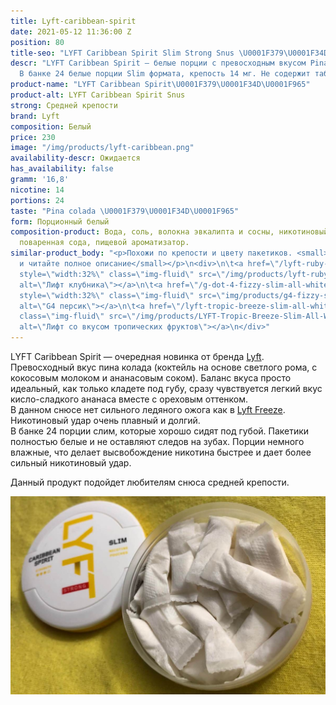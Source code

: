 ```yaml
---
title: Lyft-caribbean-spirit
date: 2021-05-12 11:36:00 Z
position: 80
title-seo: "LYFT Caribbean Spirit Slim Strong Snus \U0001F379\U0001F34D\U0001F965"
descr: "LYFT Caribbean Spirit — белые порции с превосходным вкусом Pina colada \U0001F379\U0001F34D\U0001F965.
  В банке 24 белые порции Slim формата, крепость 14 мг. Не содержит табака."
product-name: "LYFT Caribbean Spirit\U0001F379\U0001F34D\U0001F965"
product-alt: LYFT Caribbean Spirit Snus
strong: Средней крепости
brand: Lyft
composition: Белый
price: 230
image: "/img/products/lyft-caribbean.png"
availability-descr: Ожидается
has_availability: false
gramm: '16,8'
nicotine: 14
portions: 24
taste: "Pina colada \U0001F379\U0001F34D\U0001F965"
form: Порционный белый
composition-product: Вода, соль, волокна эвкалипта и сосны, никотиновый экстракт,
  поваренная сода, пищевой ароматизатор.
similar-product_body: "<p>Похожи по крепости и цвету пакетиков. <small>Жмите на картинки
  и читайте полное описание</small></p>\n<div>\n\t<a href=\"/lyft-ruby-berry\"><img
  style=\"width:32%\" class=\"img-fluid\" src=\"/img/products/lyft-ruby-berry-slim-all-white.jpg\"
  alt=\"Лифт клубника\"></a>\n\t<a href=\"/g-dot-4-fizzy-slim-all-white-portion\"><img
  style=\"width:32%\" class=\"img-fluid\" src=\"img/products/g4-fizzy-slim-all-white.png\"
  alt=\"G4 персик\"></a>\n\t<a href=\"/lyft-tropic-breeze-slim-all-white\"><img style=\"width:32%\"
  class=\"img-fluid\" src=\"/img/products/LYFT-Tropic-Breeze-Slim-All-White.jpg\"
  alt=\"Лифт со вкусом тропических фруктов\"></a>\n</div>"
---
```


LYFT Caribbean Spirit — очередная новинка от бренда [Lyft](/lyft).
Превосходный вкус пина колада (коктейль на основе светлого рома, с кокосовым молоком и ананасовым соком). Баланс вкуса просто идеальный, как только кладете под губу, сразу чувствуется легкий вкус кисло-сладкого ананаса вместе с ореховым оттенком.<br>
В данном снюсе нет сильного ледяного ожога как в [Lyft Freeze](/lyft-x-strong-freeze-slim-white). Никотиновый удар очень плавный и долгий.<br>
В банке 24 порции слим, которые хорошо сидят под губой. Пакетики полностью белые и не оставляют следов на зубах. Порции немного влажные, что делает высвобождение никотина быстрее и дает более сильный никотиновый удар.

Данный продукт подойдет любителям снюса средней крепости.
<div class="mb-3">
<img class="img-fluid" src="/img/products/lyft/lyft-carribean-open.jpg" alt="Snus Lyft Carribean открытый">
</div>